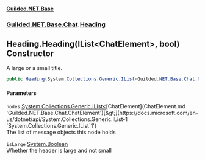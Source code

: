 #### [Guilded.NET.Base](Guilded_NET_Base.md 'Guilded.NET.Base')
### [Guilded.NET.Base.Chat](Guilded_NET_Base.md#Guilded_NET_Base_Chat 'Guilded.NET.Base.Chat').[Heading](Heading.md 'Guilded.NET.Base.Chat.Heading')
## Heading.Heading(IList&lt;ChatElement&gt;, bool) Constructor
A large or a small title.  
```csharp
public Heading(System.Collections.Generic.IList<Guilded.NET.Base.Chat.ChatElement> nodes, bool isLarge=true);
```
#### Parameters
<a name='Guilded_NET_Base_Chat_Heading_Heading(System_Collections_Generic_IList_Guilded_NET_Base_Chat_ChatElement__bool)_nodes'></a>
`nodes` [System.Collections.Generic.IList&lt;](https://docs.microsoft.com/en-us/dotnet/api/System.Collections.Generic.IList-1 'System.Collections.Generic.IList`1')[ChatElement](ChatElement.md 'Guilded.NET.Base.Chat.ChatElement')[&gt;](https://docs.microsoft.com/en-us/dotnet/api/System.Collections.Generic.IList-1 'System.Collections.Generic.IList`1')  
The list of message objects this node holds
  
<a name='Guilded_NET_Base_Chat_Heading_Heading(System_Collections_Generic_IList_Guilded_NET_Base_Chat_ChatElement__bool)_isLarge'></a>
`isLarge` [System.Boolean](https://docs.microsoft.com/en-us/dotnet/api/System.Boolean 'System.Boolean')  
Whether the header is large and not small
  

